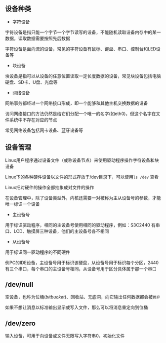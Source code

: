 <!--
 * @Description: 
 * @Version: 1.0
 * @Author: DaLao
 * @Email: dalao_li@163.com
 * @Date: 2021-09-10 09:30:33
 * @LastEditors: DaLao
 * @LastEditTime: 2022-01-05 21:36:37
-->

## 设备种类


- 字符设备

字符设备是指只能一个字节一个字节读写的设备，不能随机读取设备内存中的某一数据，读取数据需要按照先后数据

字符设备是面向流的设备，常见的字符设备有鼠标、键盘、串口、控制台和LED设备等


- 块设备

块设备是指可以从设备的任意位置读取一定长度数据的设备，常见块设备包括电脑硬盘、SD卡、U盘、光盘等


- 网络设备

网络事务都经过一个网络接口形成，即一个能够和其他主机交换数据的设备

访问网络接口的方法仍然是给它们分配一个唯一的名字(如eth0)，但这个名字在文件系统中不存在对应的节点

常见网络设备包括网卡设备、蓝牙设备等


## 设备管理

Linux用户程序通过设备文件（或称设备节点）来使用驱动程序操作字符设备和块设备

Linux下的各种硬件设备以文件的形式存放于/dev目录下，可以使用`ls /dev` 查看

Linux把对硬件的操作全部抽象成对文件的操作

在设备管理中，除了设备类型外，内核还需要一对被称为主从设备号的参数，才能唯一标识一个设备

- 主设备号

用于标识驱动程序，相同的主设备号使用相同的驱动程序，例如：S3C2440 有串口、LCD、触摸屏三种设备，他们的主设备号各不相同

- 从设备号

用于标识同一驱动程序的不同硬件

例PC的IDE设备，主设备号用于标识该硬盘，从设备号用于标识每个分区，2440有三个串口，每个串口的主设备号相同，从设备号用于区分具体属于那一个串口

## /dev/null 

空设备，也称为位桶($bit bucket$)、回收站、无底洞，向它输出任何数据都会被`抛弃`

如果不想让消息以标准输出显示或写入文件，那么可以将消息重定向到位桶

## /dev/zero

输入设备，可用于向设备或文件无限写入字符串0，初始化文件